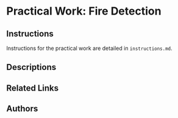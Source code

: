 # Practical Work: Fire Detection

## Instructions
Instructions for the practical work are detailed in `instructions.md`.

## Descriptions

## Related Links

## Authors